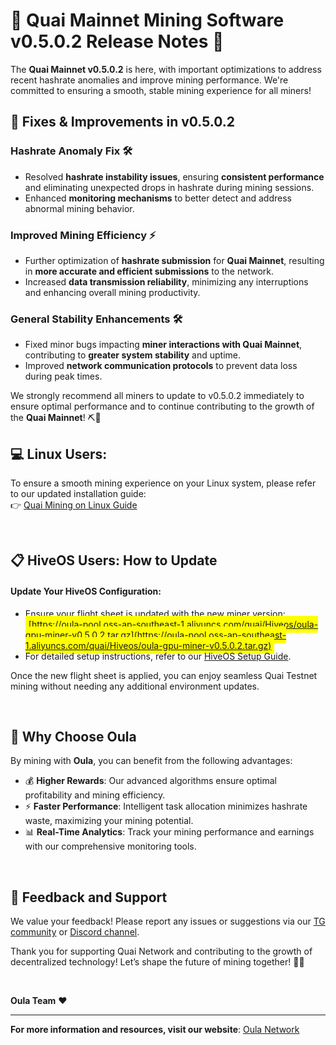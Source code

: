 # 🚀 Quai Mainnet Mining Software v0.5.0.2 Release Notes 🎉  

The **Quai Mainnet v0.5.0.2** is here, with important optimizations to address recent hashrate anomalies and improve mining performance. We're committed to ensuring a smooth, stable mining experience for all miners!

## 🔧 **Fixes & Improvements in v0.5.0.2**

### **Hashrate Anomaly Fix** 🛠️  
- Resolved **hashrate instability issues**, ensuring **consistent performance** and eliminating unexpected drops in hashrate during mining sessions.  
- Enhanced **monitoring mechanisms** to better detect and address abnormal mining behavior.

### **Improved Mining Efficiency** ⚡  
- Further optimization of **hashrate submission** for **Quai Mainnet**, resulting in **more accurate and efficient submissions** to the network.  
- Increased **data transmission reliability**, minimizing any interruptions and enhancing overall mining productivity.

### **General Stability Enhancements** 🛠️  
- Fixed minor bugs impacting **miner interactions with Quai Mainnet**, contributing to **greater system stability** and uptime.  
- Improved **network communication protocols** to prevent data loss during peak times.

We strongly recommend all miners to update to v0.5.0.2 immediately to ensure optimal performance and to continue contributing to the growth of the **Quai Mainnet**! ⛏️💪

## 💻 **Linux Users:**
To ensure a smooth mining experience on your Linux system, please refer to our updated installation guide:  
👉 [Quai Mining on Linux Guide](https://oula-faq.gitbook.io/zh/en/mining-tutorial/quai-linux)

<br>

## 📋 **HiveOS Users: How to Update**

#### Update Your HiveOS Configuration:
- Ensure your flight sheet is updated with the new miner version:
<span style="background-color: yellow; padding: 5px;">[https://oula-pool.oss-ap-southeast-1.aliyuncs.com/quai/Hiveos/oula-gpu-miner-v0.5.0.2.tar.gz](https://oula-pool.oss-ap-southeast-1.aliyuncs.com/quai/Hiveos/oula-gpu-miner-v0.5.0.2.tar.gz)</span>
- For detailed setup instructions, refer to our [HiveOS Setup Guide](https://oula-faq.gitbook.io/zh/en/mining-tutorial/quai-hiveos).

Once the new flight sheet is applied, you can enjoy seamless Quai Testnet mining without needing any additional environment updates.

<br>

## 🌟 **Why Choose Oula**
By mining with **Oula**, you can benefit from the following advantages:
- 💰 **Higher Rewards**: Our advanced algorithms ensure optimal profitability and mining efficiency.
- ⚡ **Faster Performance**: Intelligent task allocation minimizes hashrate waste, maximizing your mining potential.
- 📊 **Real-Time Analytics**: Track your mining performance and earnings with our comprehensive monitoring tools.

<br>

## 📢 **Feedback and Support**
We value your feedback! Please report any issues or suggestions via our [TG community](https://t.me/oulacommunity/1) or [Discord channel](https://discord.gg/kVpam5Wh).

Thank you for supporting Quai Network and contributing to the growth of decentralized technology!
Let’s shape the future of mining together! 💪💎

<br>

**Oula Team** ❤️

---  
**For more information and resources, visit our website**: [Oula Network](https://oula.network)  

